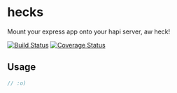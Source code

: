 # hecks

Mount your express app onto your hapi server, aw heck!

[![Build Status](https://travis-ci.org/devinivy/hecks.svg?branch=master)](https://travis-ci.org/devinivy/hecks) [![Coverage Status](https://coveralls.io/repos/devinivy/hecks/badge.svg?branch=master&service=github)](https://coveralls.io/github/devinivy/hecks?branch=master)

## Usage
```js
// :o)
```
